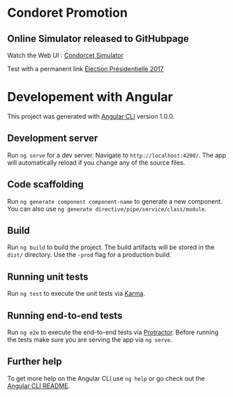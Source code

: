 # Condoret Promotion

## Online Simulator released to GitHubpage

Watch the Web UI :
[Condorcet Simulator](https://marketgarden.github.io/condorcet-promotion/)

Test with a permanent link [Election Présidentielle 2017](https://marketgarden.github.io/condorcet-promotion/json-raw/%7B%22election%22%3A%7B%22name%22%3A%22Election%20pr%C3%A9sidentielle%202017%22%2C%22candidates%22%3A%5B%7B%22name%22%3A%22Fran%C3%A7ois%20Fillon%22%7D%2C%7B%22name%22%3A%22Beno%C3%AEt%20Hamon%22%7D%2C%7B%22name%22%3A%22Emmanuel%20Macron%22%7D%2C%7B%22name%22%3A%22Marine%20Le%20Pen%22%7D%2C%7B%22name%22%3A%22Jean%20Luc%20Melenchon%22%7D%2C%7B%22name%22%3A%22Jacques%20Cheminade%22%7D%2C%7B%22name%22%3A%22Jean%20Lassalle%22%7D%2C%7B%22name%22%3A%22Nathalie%20Arthaud%22%7D%2C%7B%22name%22%3A%22Philippe%20Poutou%22%7D%2C%7B%22name%22%3A%22Fran%C3%A7ois%20Asselineau%22%7D%2C%7B%22name%22%3A%22Nicolas%20Dupont%20Aignan%22%7D%5D%7D%2C%22votes%22%3A%5B%5D%7D)

# Developement with Angular

This project was generated with [Angular CLI](https://github.com/angular/angular-cli) version 1.0.0.

## Development server

Run `ng serve` for a dev server. Navigate to `http://localhost:4200/`. The app will automatically reload if you change any of the source files.

## Code scaffolding

Run `ng generate component component-name` to generate a new component. You can also use `ng generate directive/pipe/service/class/module`.

## Build

Run `ng build` to build the project. The build artifacts will be stored in the `dist/` directory. Use the `-prod` flag for a production build.

## Running unit tests

Run `ng test` to execute the unit tests via [Karma](https://karma-runner.github.io).

## Running end-to-end tests

Run `ng e2e` to execute the end-to-end tests via [Protractor](http://www.protractortest.org/).
Before running the tests make sure you are serving the app via `ng serve`.

## Further help

To get more help on the Angular CLI use `ng help` or go check out the [Angular CLI README](https://github.com/angular/angular-cli/blob/master/README.md).
